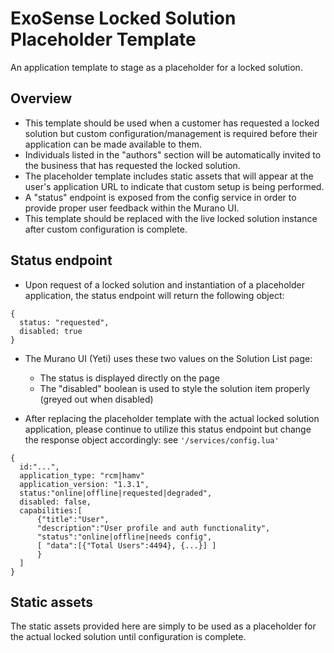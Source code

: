 # ExoSense Locked Solution Placeholder Template
An application template to stage as a placeholder for a locked solution.

## Overview
- This template should be used when a customer has requested a locked solution but custom configuration/management is required before their application can be made available to them.
- Individuals listed in the "authors" section will be automatically invited to the business that has requested the locked solution.
- The placeholder template includes static assets that will appear at the user's application URL to indicate that custom setup is being performed.
- A "status" endpoint is exposed from the config service in order to provide proper user feedback within the Murano UI.
- This template should be replaced with the live locked solution instance after custom configuration is complete.

## Status endpoint
- Upon request of a locked solution and instantiation of a placeholder application, the status endpoint will return the following object:
```
{
  status: "requested",
  disabled: true
}
```

- The Murano UI (Yeti) uses these two values on the Solution List page:
  - The status is displayed directly on the page
  - The "disabled" boolean is used to style the solution item properly (greyed out when disabled)
  

- After replacing the placeholder template with the actual locked solution application, please continue to utilize this status endpoint but change the response object accordingly:
see `'/services/config.lua'`
```
{
  id:"...",
  application_type: "rcm|hamv"
  application_version: "1.3.1",
  status:"online|offline|requested|degraded",
  disabled: false,
  capabilities:[
      {"title":"User",
      "description":"User profile and auth functionality",
      "status":"online|offline|needs config",
      [ "data":[{"Total Users":4494}, {...}] ]
      }
  ]
}
```

## Static assets
The static assets provided here are simply to be used as a placeholder for the actual locked solution until configuration is complete.
